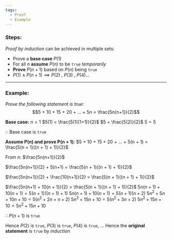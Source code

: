 ```yaml
---
tags:
  - Proof
  - Example
---
```

### Steps:
_Proof by induction_ can be achieved in multiple sets:
- Prove a **base case** $P(1)$
- For all $n$ **assume** $P(n)$ to be `true` _temporarily_
- **Prove** $P(n + 1)$ based on $P(n)$ being `true`
- $P(1) \land P(n + 1) \implies P(2)$ , $P(3)$ , $P(4)$...

---
### Example:
_Prove the following statement is true:_
$$5 + 10 + 15 + 20 + ... + 5n = \frac{5n(n+1)}{2}$$

**Base case:** $n = 1$
$5(1) = \frac{5(1)(1+1)}{2}$
$5 = \frac{5(2)}{2}$
$5 = 5$

$\therefore$ Base case is `true`


**Assume P(n) and prove P(n + 1)**:
$5 + 10 + 15 + 20 + ... + 5(n + 1) = \frac{5(n + 1)((n + 1) + 1)}{2}$

From $n$: $\frac{5n(n+1)}{2}$

$\frac{5n(n+1)}{2} + 5(n+1) = \frac{5(n + 1)((n + 1) + 1)}{2}$

$\frac{5n(n+1)}{2} + \frac{10(n+1)}{2} = \frac{5(n + 1)((n + 1) + 1)}{2}$

$\frac{5n(n+1) + 10(n + 1)}{2} = \frac{5(n + 1)((n + 1) + 1)}{2}$
$5n(n+1) + 10(n + 1) = 5(n + 1)((n + 1) + 1)$
$5n(n+1) + 10(n + 1) = 5(n + 1)(n + 2)$
$5n^2 + 5n + 10n + 10 = 5(n^2 + 2n + n + 2)$
$5n^2 + 15n + 10 = 5(n^2 + 3n + 2)$
$5n^2 + 15n + 10 = 5n^2 + 15n + 10$

$\therefore P(n + 1)$ is `true`

Hence $P(2)$ is `true`, $P(3)$ is `true`, $P(4)$ is `true`, ...
Hence the **original statement** is `true` by _induction_
